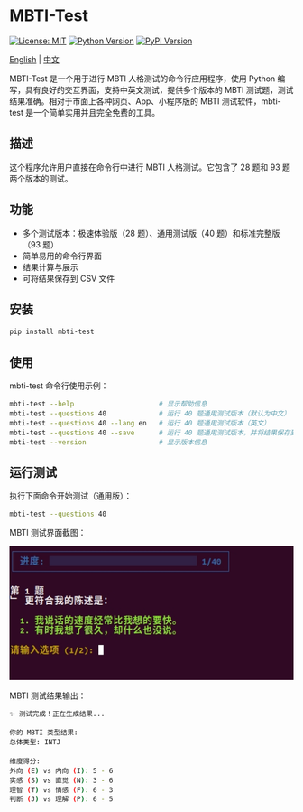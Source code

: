 # MBTI-Test

[![License: MIT](https://img.shields.io/badge/License-MIT-green.svg)](https://opensource.org/licenses/MIT) [![Python Version](https://img.shields.io/badge/Python-3.8%2B-blue)](https://www.python.org/) [![PyPI Version](https://img.shields.io/pypi/v/mbti-test.svg)](https://pypi.org/project/mbti-test/)

[English](README.md) | [中文](README_zh.md)

MBTI-Test 是一个用于进行 MBTI 人格测试的命令行应用程序，使用 Python 编写，具有良好的交互界面，支持中英文测试，提供多个版本的 MBTI 测试题，测试结果准确。相对于市面上各种网页、App、小程序版的 MBTI 测试软件，mbti-test 是一个简单实用并且完全免费的工具。

## 描述

这个程序允许用户直接在命令行中进行 MBTI 人格测试。它包含了 28 题和 93 题两个版本的测试。

## 功能

- 多个测试版本：极速体验版（28 题）、通用测试版（40 题）和标准完整版（93 题）
- 简单易用的命令行界面
- 结果计算与展示
- 可将结果保存到 CSV 文件

## 安装

```bash
pip install mbti-test
```

## 使用

mbti-test 命令行使用示例：

```bash
mbti-test --help                     # 显示帮助信息
mbti-test --questions 40             # 运行 40 题通用测试版本（默认为中文）
mbti-test --questions 40 --lang en   # 运行 40 题通用测试版本（英文）
mbti-test --questions 40 --save      # 运行 40 题通用测试版本，并将结果保存到 CSV 文件
mbti-test --version                  # 显示版本信息
```

## 运行测试

执行下面命令开始测试（通用版）：

```bash
mbti-test --questions 40
```

MBTI 测试界面截图：

![](./figures/mbti-test-demo-zh.jpg)

MBTI 测试结果输出：

```bash
✨ 测试完成！正在生成结果...

你的 MBTI 类型结果:
总体类型: INTJ

维度得分:
外向 (E) vs 内向 (I): 5 - 6
实感 (S) vs 直觉 (N): 3 - 6
理智 (T) vs 情感 (F): 6 - 3
判断 (J) vs 理解 (P): 6 - 5
```


